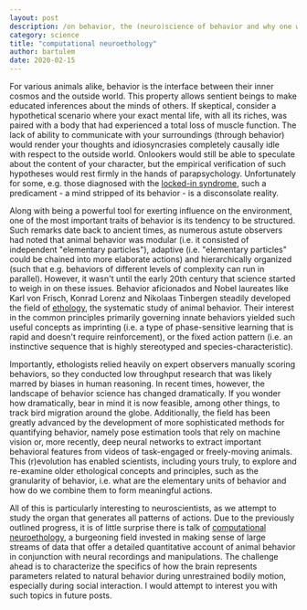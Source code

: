 ```yaml
---
layout: post
description: /on behavior, the (neuro)science of behavior and why one would care.
category: science
title: "computational neuroethology"
author: bartulem
date: 2020-02-15
---
```



For various animals alike, behavior is the interface between their inner cosmos and the outside world. This property allows sentient beings to make educated inferences about the minds of others. If skeptical, consider a hypothetical scenario where your exact mental life, with all its riches, was paired with a body that had experienced a total loss of muscle function. The lack of ability to communicate with your surroundings (through behavior) would render your thoughts and idiosyncrasies completely causally idle with respect to the outside world. Onlookers would still be able to speculate about the content of your character, but the empirical verification of such hypotheses would rest firmly in the hands of parapsychology. Unfortunately for some, e.g. those diagnosed with the <a target="_blank" href="http://www.scholarpedia.org/article/Vegetative_state#Locked-in_syndrome">locked-in syndrome</a>, such a predicament - a mind stripped of its behavior - is a disconsolate reality.

Along with being a powerful tool for exerting influence on the environment, one of the most important traits of behavior is its tendency to be structured. Such remarks date back to ancient times, as numerous astute observers had noted that animal behavior was modular (i.e. it consisted of independent "elementary particles"), adaptive (i.e. "elementary particles" could be chained into more elaborate actions) and hierarchically organized (such that e.g. behaviors of different levels of complexity can run in parallel). However, it wasn't until the early 20th century that science started to weigh in on these issues. Behavior aficionados and Nobel laureates like Karl von Frisch, Konrad Lorenz and Nikolaas Tinbergen steadily developed the field of <a target="_blank" href="https://en.wikipedia.org/wiki/Ethology">ethology</a>, the systematic study of animal behavior. Their interest in the common principles primarily governing innate behaviors yielded such useful concepts as imprinting (i.e. a type of phase-sensitive learning that is rapid and doesn't require reinforcement), or the fixed action pattern (i.e. an instinctive sequence that is highly stereotyped and species-characteristic).

Importantly, ethologists relied heavily on expert observers manually scoring behaviors, so they conducted low throughput research that was likely marred by biases in human reasoning. In recent times, however, the landscape of behavior science has changed dramatically. If you wonder how dramatically, bear in mind it is now feasible, among other things, to track bird migration around the globe. Additionally, the field has been greatly advanced by the development of more sophisticated methods for quantifying behavior, namely pose estimation tools that rely on machine vision or, more recently, deep neural networks to extract important behavioral features from videos of task-engaged or freely-moving animals. This (r)evolution has enabled scientists, including yours truly, to explore and re-examine older ethological concepts and principles, such as the granularity of behavior, i.e. what are the elementary units of behavior and how do we combine them to form meaningful actions.

All of this is particularly interesting to neuroscientists, as we attempt to study the organ that generates all patterns of actions. Due to the previously outlined progress, it is of little surprise there is talk of <a target="_blank" href="https://www.sciencedirect.com/science/article/abs/pii/S0896627319308414">computational neuroethology</a>, a burgeoning field invested in making sense of large streams of data that offer a detailed quantitative account of animal behavior in conjunction with neural recordings and manipulations. The challenge ahead is to characterize the specifics of how the brain represents parameters related to natural behavior during unrestrained bodily motion, especially during social interaction. I would attempt to interest you with such topics in future posts. 
